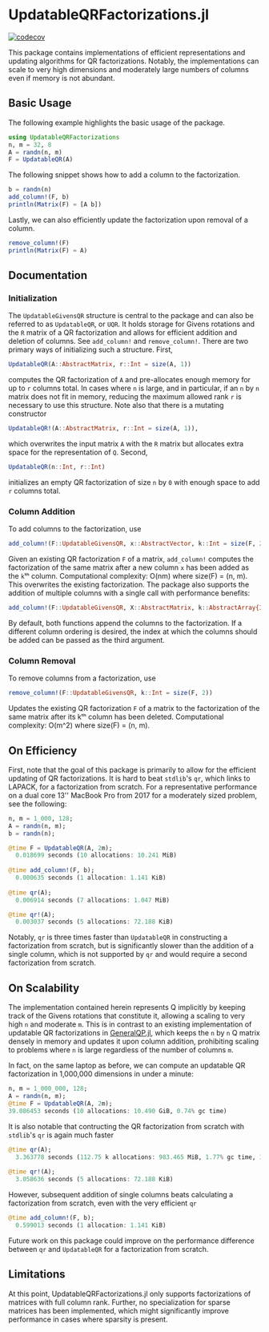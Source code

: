 # UpdatableQRFactorizations.jl
[![codecov](https://codecov.io/gh/SebastianAment/UpdatableQRFactorizations.jl/branch/master/graph/badge.svg?token=HPB1TBAYAU)](https://codecov.io/gh/SebastianAment/UpdatableQRFactorizations.jl)

This package contains implementations of efficient representations and updating algorithms for QR factorizations.
Notably, the implementations can scale to very high dimensions and moderately large numbers of columns even if memory is not abundant.

## Basic Usage 
The following example highlights the basic usage of the package.
```julia
using UpdatableQRFactorizations
n, m = 32, 8
A = randn(n, m)
F = UpdatableQR(A)
```

The following snippet shows how to add a column to the factorization.
```julia
b = randn(n)
add_column!(F, b)
println(Matrix(F) ≈ [A b])
```

Lastly, we can also efficiently update the factorization upon removal of a column.
```julia
remove_column!(F)
println(Matrix(F) ≈ A)
```

## Documentation
### Initialization
The `UpdatableGivensQR` structure is central to the package and can also be referred to as `UpdatableQR`, or `UQR`.
It holds storage for Givens rotations and the `R` matrix of a QR factorization and allows for efficient addition and deletion of columns. 
See `add_column!` and `remove_column!`.
There are two primary ways of initializing such a structure.
First,
```julia
UpdatableQR(A::AbstractMatrix, r::Int = size(A, 1))
```
computes the QR factorization of `A` and pre-allocates enough memory for up to `r` columns total. 
In cases where `n` is large, and in particular, if an `n` by `n` matrix does not fit in memory, 
reducing the maximum allowed rank `r` is necessary to use this structure.
Note also that there is a mutating constructor 
```julia 
UpdatableQR!(A::AbstractMatrix, r::Int = size(A, 1)),
```
which overwrites the input matrix `A` with the `R` matrix but allocates extra space for the representation of `Q`.
Second,
```julia
UpdatableQR(n::Int, r::Int)
```
initializes an empty QR factorization of size `n` by `0` with enough space to add `r` columns total.

### Column Addition
To add columns to the factorization, use
```julia
add_column!(F::UpdatableGivensQR, x::AbstractVector, k::Int = size(F, 2) + 1).
```
Given an existing QR factorization `F` of a matrix, `add_column!` computes the factorization of
the same matrix after a new column `x` has been added as the `k`ᵗʰ column.
Computational complexity: O(nm) where size(F) = (n, m).
This overwrites the existing factorization.
The package also supports the addition of multiple columns with a single call with performance benefits:
```julia
add_column!(F::UpdatableGivensQR, X::AbstractMatrix, k::AbstractArray{Int} = (size(F, 2) + 1) : (size(F, 2) + size(X, 2)))
```
By default, both functions append the columns to the factorization. 
If a different column ordering is desired, the index at which the columns should be added can be passed as the third argument.

### Column Removal
To remove columns from a factorization, use
```julia
remove_column!(F::UpdatableGivensQR, k::Int = size(F, 2))
```
Updates the existing QR factorization `F` of a matrix to the factorization of
the same matrix after its kᵗʰ column has been deleted.
Computational complexity: O(m^2) where size(F) = (n, m).

## On Efficiency

First, note that the goal of this package is primarily to allow for the efficient updating of QR factorizations.
It is hard to beat `stdlib`'s `qr`, which links to LAPACK, for a factorization from scratch.
For a representative performance on a dual core 13'' MacBook Pro from 2017 for a moderately sized problem, see the following:
```julia
n, m = 1_000, 128;
A = randn(n, m);
b = randn(n);

@time F = UpdatableQR(A, 2m);
  0.018699 seconds (10 allocations: 10.241 MiB)
  
@time add_column!(F, b);
  0.000635 seconds (1 allocation: 1.141 KiB)
  
@time qr(A);
  0.006914 seconds (7 allocations: 1.047 MiB)

@time qr!(A);
  0.003037 seconds (5 allocations: 72.188 KiB)
```
Notably, `qr` is three times faster than `UpdatableQR` in constructing a factorization from scratch, but is significantly 
slower than the addition of a single column, which is not supported by `qr` and would require a second factorization from scratch.

## On Scalability
The implementation contained herein represents Q implicitly by keeping track of the Givens rotations that constitute it,
allowing a scaling to very high `n` and moderate `m`.
This is in contrast to an existing implementation of updatable QR factorizations in [GeneralQP.jl](https://github.com/oxfordcontrol/GeneralQP.jl/blob/master/src/linear_algebra.jl
),
which keeps the `n` by `n` Q matrix densely in memory and updates it upon column addition, prohibiting scaling to problems where `n` is large regardless of the number of columns `m`.


In fact, on the same laptop as before, we can compute an updatable QR factorization in 1,000,000 dimensions in under a minute:
```julia
n, m = 1_000_000, 128;
A = randn(n, m);
@time F = UpdatableQR(A, 2m);
39.086453 seconds (10 allocations: 10.490 GiB, 0.74% gc time)
```
It is also notable that contructing the QR factorization from scratch with `stdlib`'s `qr` is again much faster
```julia
@time qr(A);
  3.363778 seconds (112.75 k allocations: 983.465 MiB, 1.77% gc time, 1.34% compilation time).
 
@time qr!(A);
  3.058636 seconds (5 allocations: 72.188 KiB)
```
However, subsequent addition of single columns beats calculating a factorization from scratch, even with the very efficient `qr`
```julia
@time add_column!(F, b);
  0.599013 seconds (1 allocation: 1.141 KiB)
```
Future work on this package could improve on the performance difference between `qr` and `UpdatableQR` for a factorization from scratch.

## Limitations
At this point, UpdatableQRFactorizations.jl only supports factorizations of matrices with full column rank. 
Further, no specialization for sparse matrices has been implemented, which might significantly improve performance in cases where sparsity is present. 
